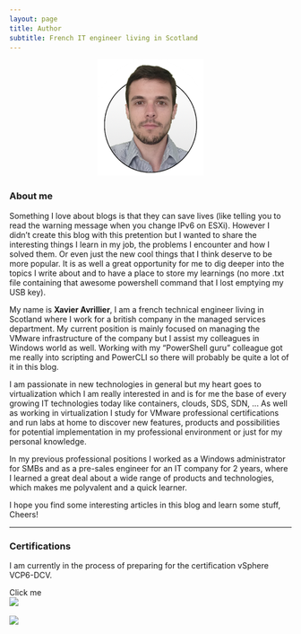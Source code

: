 ```yaml
---
layout: page
title: Author
subtitle: French IT engineer living in Scotland
---
```

<p align="center"><img src="/img/photo.png"/></p>  

### About me  
Something I love about blogs is that they can save lives (like telling you to read the warning message when you change IPv6 on ESXi). However I didn’t create this blog with this pretention but I wanted to share the interesting things I learn in my job, the problems I encounter and how I solved them. Or even just the new cool things that I think deserve to be more popular. It is as well a great opportunity for me to dig deeper into the topics I write about and to have a place to store my learnings (no more .txt file containing that awesome powershell command that I lost emptying my USB key).

My name is **Xavier Avrillier**, I am a french technical engineer living in Scotland where I work for a british company in the managed services department. My current position is mainly focused on managing the VMware infrastructure of the company but I assist my colleagues in Windows world as well. Working with my “PowerShell guru” colleague got me really into scripting and PowerCLI so there will probably be quite a lot of it in this blog.

I am passionate in new technologies in general but my heart goes to virtualization which I am really interested in and is for me the base of every growing IT technologies today like containers, clouds, SDS, SDN, ...
As well as working in virtualization I study for VMware professional certifications and run labs at home to discover new features, products and possibilities for potential implementation in my professional environment or just for my personal knowledge.

In my previous professional positions I worked as a Windows administrator for SMBs and as a pre-sales engineer for an IT company for 2 years, where I learned a great deal about a wide range of products and technologies, which makes me polyvalent and a quick learner. 

I hope you find some interesting articles in this blog and learn some stuff, Cheers!

----------

### Certifications  
I am currently in the process of preparing for the certification vSphere VCP6-DCV.  

Click me  
[![]({{site.baseurl}}/img/vcadcv.jpg)]({{site.baseurl}}/img/vcadcvdiplome.jpg)  

![]({{site.baseurl}}/img/ccnpswroute.jpg)
